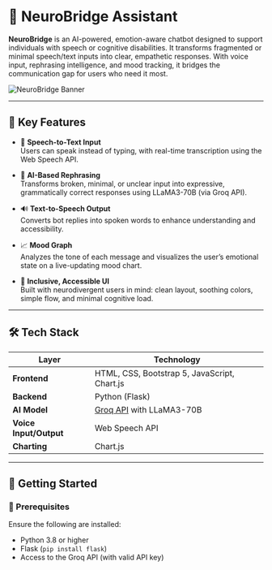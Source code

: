 # 🧠 NeuroBridge Assistant

**NeuroBridge** is an AI-powered, emotion-aware chatbot designed to support individuals with speech or cognitive disabilities. It transforms fragmented or minimal speech/text inputs into clear, empathetic responses. With voice input, rephrasing intelligence, and mood tracking, it bridges the communication gap for users who need it most.

![NeuroBridge Banner](assets/banner.png) <!-- Optional: Add a banner image to make the repo stand out -->

---

## 🌟 Key Features

- 🎤 **Speech-to-Text Input**  
  Users can speak instead of typing, with real-time transcription using the Web Speech API.

- 💬 **AI-Based Rephrasing**  
  Transforms broken, minimal, or unclear input into expressive, grammatically correct responses using LLaMA3-70B (via Groq API).

- 🔊 **Text-to-Speech Output**  
  Converts bot replies into spoken words to enhance understanding and accessibility.

- 📈 **Mood Graph**  
  Analyzes the tone of each message and visualizes the user’s emotional state on a live-updating mood chart.

- 🧠 **Inclusive, Accessible UI**  
  Built with neurodivergent users in mind: clean layout, soothing colors, simple flow, and minimal cognitive load.

---

## 🛠 Tech Stack

| Layer       | Technology |
|-------------|------------|
| **Frontend** | HTML, CSS, Bootstrap 5, JavaScript, Chart.js |
| **Backend**  | Python (Flask) |
| **AI Model** | [Groq API](https://groq.com) with LLaMA3-70B |
| **Voice Input/Output** | Web Speech API |
| **Charting** | Chart.js |

---

## 🚀 Getting Started

### 🔧 Prerequisites

Ensure the following are installed:

- Python 3.8 or higher
- Flask (`pip install flask`)
- Access to the Groq API (with valid API key)




